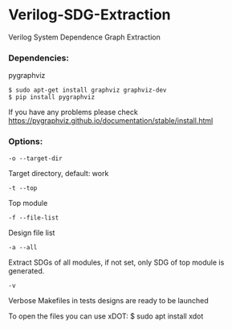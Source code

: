 
# Verilog-SDG-Extraction
Verilog System Dependence Graph Extraction

### Dependencies:
pygraphviz

	$ sudo apt-get install graphviz graphviz-dev
	$ pip install pygraphviz
If you have any problems please check https://pygraphviz.github.io/documentation/stable/install.html

### Options:

    -o --target-dir
 Target directory, default: work
 

    -t --top
  Top module
  

    -f --file-list
  Design file list
   

    -a --all
  Extract SDGs of all modules, if not set, only SDG of top module is generated.
 

    -v
   Verbose
Makefiles in tests designs are ready to be launched

To open the files you can use xDOT:
	$ sudo apt install xdot
